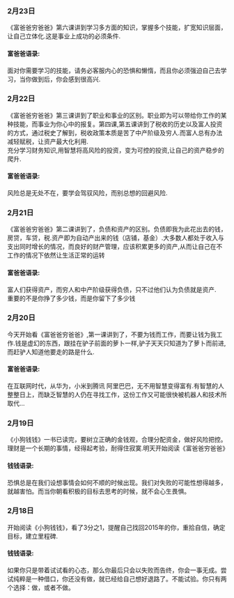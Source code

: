 ### 2月23日
《富爸爸穷爸爸》第六课讲到学习多方面的知识，掌握多个技能，扩宽知识层面，让自己立体化.这是事业上成功的必须条件.
#### 富爸爸语录:
面对你需要学习的技能，请务必客服内心的恐惧和懒惰，而且你必须强迫自己去学习，当你做到后，你会感到很高兴.
### 2月22日
《富爸爸穷爸爸》第三课讲到了职业和事业的区别。职业即为可以带给你工作的某种技能，而事业为你心中的报复。第四课,第五课讲到了税收的历史以及富人投资的方式，通过税史了解到，税收政策本质是苦了中产阶级及穷人.而富人总有办法减轻赋税，让资产最大化利用.  
充分学习财务知识,用智慧将高风险的投资，变为可控的投资,让自己的资产稳步的爬升.
#### 富爸爸语录:
风险总是无处不在，要学会驾驭风险，而别总想的回避风险.
### 2月21日
《富爸爸穷爸爸》第二课讲到了，负债和资产的区别。负债即我为此花出去的钱，房贷，车贷，税.资产即为自动产出来的钱（店铺，基金）.大多数人都处于收入与支出同时增长的情况，而良好的财产管理，应该积累更多的资产,从而让自己在不工作的情况下依然让生活正常的运转
#### 富爸爸语录:
富人们获得资产，而穷人和中产阶级获得负债，只不过他们认为负债就是资产.  
重要的不是你挣了多少钱，而是你留下了多少钱
### 2月20日
今天开始看《富爸爸穷爸爸》,第一课讲到了，不要为钱而工作，而要让钱为我工作.钱是虚幻的东西，跟挂在驴子前面的萝卜一样,驴子天天只知道为了萝卜而前进,而赶驴人知道他要走的路是什么.
#### 富爸爸语录:
在互联网时代，从华为，小米到腾讯 阿里巴巴，无不用智慧变得富有.有智慧的人整整日上，而缺乏智慧的人仍在寻找工作，这份工作又可能很快被机器人和技术所取代...
### 2月19日
《小狗钱钱》一书已读完，要树立正确的金钱观，合理分配资金，做好风险把控。理财是一个长期的事情，经得起考验，耐得住寂寞.明天开始阅读《富爸爸穷爸爸》  
#### 钱钱语录:
恐惧总是在我们设想事情会如何不顺的时候出现。我们对失败的可能性想得越多，就越害怕。而当你朝看积极的目标去思考的时候，就不会心生畏惧。

### 2月18日
开始阅读《小狗钱钱》，看了3分之1，提醒自己找回2015年的你，重拾自信，确定目标，建立里程碑.  
#### 钱钱语录:
如果你只是带着试试看的心态，那么你最后只会以失败而告终，你会一事无成。尝试纯粹是一种借口，你还没有做，就已经给自己想好退路了。不能试验。你只有两个选择：做，或者不做。

